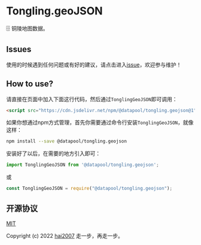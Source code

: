 # Tongling.geoJSON
🗄️ 铜陵地图数据。

## Issues
使用的时候遇到任何问题或有好的建议，请点击进入[issue](https://github.com/hai2007/datapool/issues)，欢迎参与维护！

## How to use?

请直接在页面中加入下面这行代码，然后通过```TonglingGeoJSON```即可调用：

```html
<script src="https://cdn.jsdelivr.net/npm/@datapool/tongling.geojson@1"></script>
```

如果你想通过npm方式管理，首先你需要通过命令行安装``````TonglingGeoJSON``````，就像这样：

```bash
npm install --save @datapool/tongling.geojson
```

安装好了以后，在需要的地方引入即可：

```js
import TonglingGeoJSON from '@datapool/tongling.geojson';
```

或

```js
const TonglingGeoJSON = require("@datapool/tongling.geojson");
```

开源协议
---------------------------------------
[MIT](https://github.com/hai2007/datapool/blob/master/LICENSE)

Copyright (c) 2022 [hai2007](https://hai2007.gitee.io/sweethome/) 走一步，再走一步。
